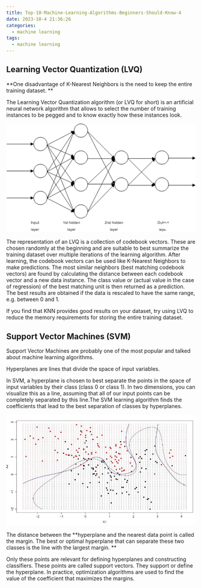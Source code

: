 ```yaml
---
title: Top-10-Machine-Learning-Algorithms-Beginners-Should-Know-4
date: 2023-10-4 21:36:26
categories:
  - machine learning
tags:
  - machine learning
---
```


## Learning Vector Quantization (LVQ)

**One disadvantage of K-Nearest Neighbors is the need to keep the entire training dataset. **

The Learning Vector Quantization algorithm (or LVQ for short) is an artificial neural network algorithm that allows to select the number of training instances to be pegged and to know exactly how these instances look.

![Snipaste_2023-10-04_21-38-36](https://raw.githubusercontent.com/KXHH2021/seveimg/main/img/202310042140398.png)

The representation of an LVQ is a collection of codebook vectors. These are chosen randomly at the beginning and are suitable to best summarize the training dataset over multiple iterations of the learning algorithm. After learning, the codebook vectors can be used like K-Nearest Neighbors to make predictions. The most similar neighbors (best matching codebook vectors) are found by calculating the distance between each codebook vector and a new data instance. The class value or (actual value in the case of regression) of the best matching unit is then returned as a prediction.
The best results are obtained if the data is rescaled to have the same range, e.g. between 0 and 1.

If you find that KNN provides good results on your dataset, try using LVQ to reduce the memory requirements for storing the entire training dataset.

## Support Vector Machines (SVM)

Support Vector Machines are probably one of the most popular and talked about machine learning algorithms.

Hyperplanes are lines that divide the space of input variables.

In SVM, a hyperplane is chosen to best separate the points in the space of input variables by their class (class 0 or class 1). In two dimensions, you can visualize this as a line, assuming that all of our input points can be completely separated by this line.The SVM learning algorithm finds the coefficients that lead to the best separation of classes by hyperplanes.

![Snipaste_2023-10-04_21-41-50](https://raw.githubusercontent.com/KXHH2021/seveimg/main/img/202310042142978.png)

The distance between the **hyperplane and the nearest data point is called the margin.
 The best or optimal hyperplane that can separate these two classes is the line with the largest margin. **

Only these points are relevant for defining hyperplanes and constructing classifiers. These points are called support vectors. They support or define the hyperplane. In practice, optimization algorithms are used to find the value of the coefficient that maximizes the margins.

